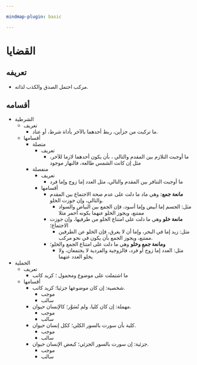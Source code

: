```yaml
---

mindmap-plugin: basic

---
```


# القضايا

## تعريفه
- مركب احتمل الصدق والكذب لذاته.
## أقسامه
- الشرطية
	- تعريف
		- ما تركبت من جزأين، ربط أحدهما بالآخر بأداة شرط، أو عناد.
	- أقسامها
		- متصلة
			- تعريف
				- ما أوجبت التلازم بين المقدم والتالي ، بأن يكون أحدهما لازما للآخر، مثل إن كانت الشمس طالعة، فالنهار موجود 
		- منفصلة
			- تعريف
				- ما أوجبت التنافر بين المقدم والتالي، مثل العدد إما زوج وإما فرد
			- أقسامها
				- **مانعة جمع:** وهي ماد ما دلت على عدم صحة الاجتماع بين المقدم والتالي، وإن جوزت الخلو.
					- مثل: الجسم إما أبيض وإما أسود، فإن الجمع بين البياض والسواد ممتنع، ويجوز الخلو عنهما بكونه أحمر مثلا
				- **مانعة خلو** وهي ما دلت على امتناع الخلو من طرفيها، وإن جوزت الاجتماع؛ 
					- مثل: زيد إما في البحر، وإما أن لا يغرق، فإن الخلو عن الطرفين ممتنع، ويجوز الجمع بأن يكون في نحو مركب.
				- **ومانعة جمع وخلو** وهي ما دلت على امتناع الجمع والخلو؛ 
					- مثل: العدد إما زوج أو فرد، فالزوجية والفردية لا يجتمعان، ولا يخلو العدد عنهما
- الحملية
	-  تعريف 
		- ما اشتملت على موضوع ومحمول ؛ كزيد كاتب
	- أقسامها
		- شخصية: إن كان موضوعها جزئيا؛ كزيد كاتب.
			- موجب
			- سالب
		- مهملة: إن كان كليا، ولم تُسَوَّر؛ كالإنسان حيوان.		
			- موجب
			- سالب
		- كلية بأن سورت بالسور الكلي؛ ككل إنسان حيوان.
			- موجب
			- سالب
		- جزئية: إن سورت بالسور الجزئي؛ كبعض الإنسان حيوان.
			- موجب
			- سالب
